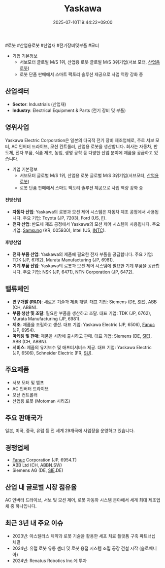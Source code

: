 ﻿---
title: "Yaskawa"
date: 2025-07-10T19:44:22+09:00
lastmod: 2025-07-10T19:44:22+09:00
type: docs
sidebar:
  open: true
weight: 990
---
<div style="display:none">
  <meta property="article:published_time" content="2025-07-10T10:44:22Z" />
  <meta property="article:modified_time" content="2025-07-10T10:44:22Z" />
</div>
#로봇 #산업용로봇 #산업재 #전기장비및부품 #모터 

- 기업 기본정보
	- 서보모터 글로벌 M/S 1위, 산업용 로봇 글로벌 M/S 3위기업(서브 모터, [산업용 로봇](/industry-study/산업용-로봇/))
	- 로봇 단품 판매에서 스마트 팩토리 솔루션 제공으로 사업 역량 강화 중

## 산업섹터

- **Sector**: Industrials (산업재)
- **Industry**: Electrical Equipment & Parts (전기 장비 및 부품)

## 영위사업

Yaskawa Electric Corporation은 일본의 다국적 전기 장비 제조업체로, 주로 서보 모터, AC 인버터 드라이브, 모션 컨트롤러, 산업용 로봇을 생산합니다. 회사는 자동차, 반도체, 전자 부품, 식품 제조, 농업, 생명 공학 등 다양한 산업 분야에 제품을 공급하고 있습니다.

- 기업 기본정보
	- 서보모터 글로벌 M/S 1위, 산업용 로봇 글로벌 M/S 3위기업(서브모터, [산업용 로봇](/industry-study/산업용-로봇/))
	- 로봇 단품 판매에서 스마트 팩토리 솔루션 제공으로 사업 역량 강화 중

#### 전방산업

- **자동차 산업**: Yaskawa의 로봇과 모션 제어 시스템은 자동차 제조 공정에서 사용됩니다. 주요 기업: Toyota (JP, 7203), Ford (US, [F](/company-analysis/f/)).
- **전자 산업**: 반도체 제조 공정에서 Yaskawa의 모션 제어 시스템이 사용됩니다. 주요 기업: [Samsung](/industry-study/samsung/) (KR, 005930), Intel (US, [INTC](/company-analysis/intc/)).

#### 후방산업

- **전자 부품 산업**: Yaskawa의 제품에 필요한 전자 부품을 공급합니다. 주요 기업: TDK (JP, 6762), Murata Manufacturing (JP, 6981).
- **기계 부품 산업**: Yaskawa의 로봇과 모션 제어 시스템에 필요한 기계 부품을 공급합니다. 주요 기업: NSK (JP, 6471), NTN Corporation (JP, 6472).

## 밸류체인

- **연구개발 (R&D)**: 새로운 기술과 제품 개발. 대표 기업: Siemens (DE, [SIE](/company-analysis/sie/)), ABB (CH, ABBN).
- **부품 생산 및 조달**: 필요한 부품을 생산하고 조달. 대표 기업: TDK (JP, 6762), Murata Manufacturing (JP, 6981).
- **제조**: 제품을 조립하고 생산. 대표 기업: Yaskawa Electric (JP, 6506), [Fanuc](/company-analysis/fanuc/) (JP, 6954).
- **마케팅 및 판매**: 제품을 시장에 출시하고 판매. 대표 기업: Siemens (DE, [SIE](/company-analysis/sie/)), ABB (CH, ABBN).
- **서비스**: 제품의 유지보수 및 애프터서비스 제공. 대표 기업: Yaskawa Electric (JP, 6506), Schneider Electric (FR, [SU](/company-analysis/su/)).

## 주요제품

- 서보 모터 및 앰프
- AC 인버터 드라이브
- 모션 컨트롤러
- 산업용 로봇 (Motoman 시리즈)

## 주요 판매국가

일본, 미국, 중국, 유럽 등 전 세계 29개국에 사업장을 운영하고 있습니다.

## 경쟁업체

- [Fanuc](/company-analysis/fanuc/) Corporation (JP, 6954.T)
- ABB Ltd (CH, ABBN.SW)
- Siemens AG (DE, [SIE](/company-analysis/sie/).DE)

## 산업 내 글로벌 시장 점유율

AC 인버터 드라이브, 서보 및 모션 제어, 로봇 자동화 시스템 분야에서 세계 최대 제조업체 중 하나입니다.

## 최근 3년 내 주요 이슈

- 2023년: 아스텔라스 제약과 로봇 기술을 활용한 세포 치료 플랫폼 구축 파트너십 체결
- 2024년: 유럽 로봇 유통 센터 및 로봇 용접 시스템 조립 공장 건설 시작 (슬로베니아)
- 2024년: Renatus Robotics Inc.에 투자
